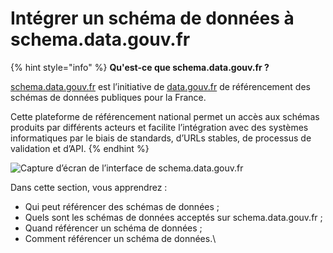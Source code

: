 # Intégrer un schéma de données à schema.data.gouv.fr

{% hint style="info" %}
**Qu'est-ce que schema.data.gouv.fr ?**&#x20;

[schema.data.gouv.fr](https://schema.data.gouv.fr/) est l’initiative de [data.gouv.fr](https://data.gouv.fr/) de référencement des schémas de données publiques pour la France.



Cette plateforme de référencement national permet un accès aux schémas produits par différents acteurs et facilite l’intégration avec des systèmes informatiques par le biais de standards, d’URLs stables, de processus de validation et d’API.
{% endhint %}

![Capture d’écran de l’interface de schema.data.gouv.fr](https://guides.etalab.gouv.fr/assets/img/schema-datagouv.889d7adf.png)

Dans cette section, vous apprendrez :&#x20;

* Qui peut référencer des schémas de données ;&#x20;
* Quels sont les schémas de données acceptés sur schema.data.gouv.fr ;&#x20;
* Quand référencer un schéma de données ;&#x20;
* Comment référencer un schéma de données.\
